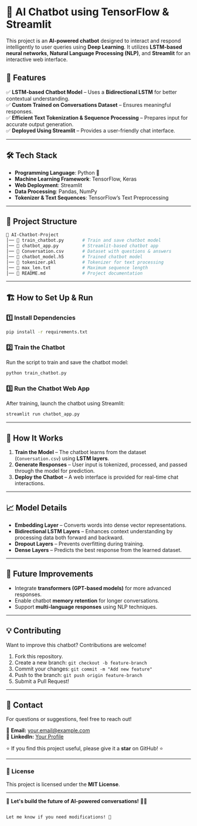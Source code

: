 
# 🤖 AI Chatbot using TensorFlow & Streamlit  

This project is an **AI-powered chatbot** designed to interact and respond intelligently to user queries using **Deep Learning**. It utilizes **LSTM-based neural networks**, **Natural Language Processing (NLP)**, and **Streamlit** for an interactive web interface.  

## 🚀 Features  
✅ **LSTM-based Chatbot Model** – Uses a **Bidirectional LSTM** for better contextual understanding.  
✅ **Custom Trained on Conversations Dataset** – Ensures meaningful responses.  
✅ **Efficient Text Tokenization & Sequence Processing** – Prepares input for accurate output generation.  
✅ **Deployed Using Streamlit** – Provides a user-friendly chat interface.  

---

## 🛠 Tech Stack  
- **Programming Language**: Python 🐍  
- **Machine Learning Framework**: TensorFlow, Keras  
- **Web Deployment**: Streamlit  
- **Data Processing**: Pandas, NumPy  
- **Tokenizer & Text Sequences**: TensorFlow’s Text Preprocessing  

---

## 📂 Project Structure  
```bash
📁 AI-Chatbot-Project
│── 📄 train_chatbot.py       # Train and save chatbot model  
│── 📄 chatbot_app.py         # Streamlit-based chatbot app  
│── 📄 Conversation.csv       # Dataset with questions & answers  
│── 📄 chatbot_model.h5       # Trained chatbot model  
│── 📄 tokenizer.pkl          # Tokenizer for text processing  
│── 📄 max_len.txt            # Maximum sequence length  
│── 📄 README.md              # Project documentation  
```

---

## 🏗 How to Set Up & Run  

### 1️⃣ Install Dependencies  
```bash
pip install -r requirements.txt
```

### 2️⃣ Train the Chatbot  
Run the script to train and save the chatbot model:  
```bash
python train_chatbot.py
```

### 3️⃣ Run the Chatbot Web App  
After training, launch the chatbot using Streamlit:  
```bash
streamlit run chatbot_app.py
```

---

## 🧠 How It Works  
1. **Train the Model** – The chatbot learns from the dataset (`Conversation.csv`) using **LSTM layers**.  
2. **Generate Responses** – User input is tokenized, processed, and passed through the model for prediction.  
3. **Deploy the Chatbot** – A web interface is provided for real-time chat interactions.  

---

## 📈 Model Details  
- **Embedding Layer** – Converts words into dense vector representations.  
- **Bidirectional LSTM Layers** – Enhances context understanding by processing data both forward and backward.  
- **Dropout Layers** – Prevents overfitting during training.  
- **Dense Layers** – Predicts the best response from the learned dataset.  

---

## 🚀 Future Improvements  
- Integrate **transformers (GPT-based models)** for more advanced responses.  
- Enable chatbot **memory retention** for longer conversations.  
- Support **multi-language responses** using NLP techniques.  

---

## 💡 Contributing  
Want to improve this chatbot? Contributions are welcome!  
1. Fork this repository.  
2. Create a new branch: `git checkout -b feature-branch`  
3. Commit your changes: `git commit -m "Add new feature"`  
4. Push to the branch: `git push origin feature-branch`  
5. Submit a Pull Request!  

---

## 📩 Contact  
For questions or suggestions, feel free to reach out!  

📧 **Email:** your.email@example.com  
🔗 **LinkedIn:** [Your Profile](https://linkedin.com/in/yourprofile)  

⭐ If you find this project useful, please give it a **star** on GitHub! ⭐  

---

### 📌 License  
This project is licensed under the **MIT License**.  

---

🚀 **Let's build the future of AI-powered conversations!** 🤖✨  
```

Let me know if you need modifications! 🚀
